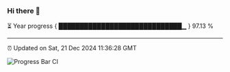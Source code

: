 ### Hi there 👋

⏳ Year progress { █████████████████████████████▁ } 97.13 %

---

⏰ Updated on Sat, 21 Dec 2024 11:36:28 GMT

![Progress Bar CI](https://github.com/IshwaranRudhara/GIT-ACTION/workflows/Progress%20Bar%20CI/badge.svg)
